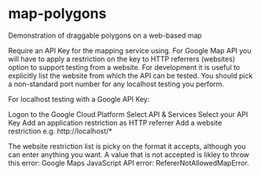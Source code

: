 # map-polygons
Demonstration of draggable polygons on a web-based map 

Require an API Key for the mapping service using.  For Google Map API you will have to apply a restriction on the key to HTTP referrers (websites) option to support testing from a website.  For development it is useful to explicitly list the website from which the API can be tested.  You should pick a non-standard port number for any localhost testing you perform.

For localhost testing with a Google API Key:

Logon to the Google Cloud Platform
Select API & Services
Select your API Key
Add an application restriction as HTTP referrer
Add a website restriction e.g. http://localhost/*

The website restriction list is picky on the format it accepts, although you can enter anything you want.  A value that is not accepted is likley to throw this error: Google Maps JavaScript API error: RefererNotAllowedMapError.
